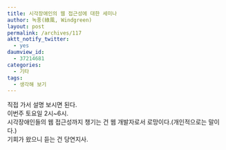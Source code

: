 ```yaml
---
title: 시각장애인의 웹 접근성에 대한 세미나
author: 녹풍(綠風, Windgreen)
layout: post
permalink: /archives/117
aktt_notify_twitter:
  - yes
daumview_id:
  - 37214681
categories:
  - 기타
tags:
  - 생각해 보기
---
```

<div class="video-container">
  <div class="video-container__inner">
  </div>
</div>

<div>
  직접 가서 설명 보시면 된다.
</div>

<div>
  이번주 토요일 2시~6시.
</div>

<div>
  시각장애인들의 웹 접근성까지 챙기는 건 웹 개발자로서 로망이다.(개인적으로는 말이다.)
</div>

<div>
  기회가 왔으니 듣는 건 당연지사.
</div>